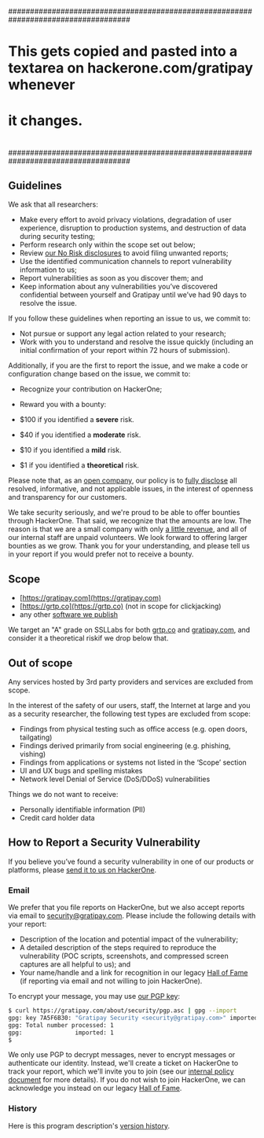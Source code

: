 ####################################################################################
#                                                                                  #
#   This gets copied and pasted into a textarea on hackerone.com/gratipay whenever #
#   it changes.                                                                    #
#                                                                                  #
####################################################################################


## Guidelines

We ask that all researchers:

*   Make every effort to avoid privacy violations, degradation of user experience, disruption to production systems, and destruction of data during security testing;
*   Perform research only within the scope set out below;
*   Review [our No Risk disclosures](http://inside.gratipay.com/appendices/disclosures) to avoid filing unwanted reports;
*   Use the identified communication channels to report vulnerability information to us;
*   Report vulnerabilities as soon as you discover them; and
*   Keep information about any vulnerabilities you’ve discovered confidential between yourself and Gratipay until we’ve had 90 days to resolve the issue.

If you follow these guidelines when reporting an issue to us, we commit to:

*   Not pursue or support any legal action related to your research;
*   Work with you to understand and resolve the issue quickly (including an initial confirmation of your report within 72 hours of submission).

Additionally, if you are the first to report the issue, and we make a code or configuration change based on the issue, we commit to:

*   Recognize your contribution on HackerOne;
*   Reward you with a bounty:

  * $100 if you identified a **severe** risk.
  * $40 if you identified a **moderate** risk.
  * $10 if you identified a **mild** risk.
  * $1 if you identified a **theoretical** risk.

Please note that, as an [open company](http://inside.gratipay.com/big-picture/welcome), our policy is to [fully disclose](http://inside.gratipay.com/appendices/disclosures) all resolved, informative, and not applicable issues, in the interest of openness and transparency for our customers.

We take security seriously, and we're proud to be able to offer bounties through HackerOne. That said, we recognize that the amounts are low. The reason is that we are a small company with only [a little revenue](https://gratipay.com/Gratipay/), and all of our internal staff are unpaid volunteers. We look forward to offering larger bounties as we grow. Thank you for your understanding, and please tell us in your report if you would prefer not to receive a bounty.


## Scope

* [https://gratipay.com](https://gratipay.com)
* [https://grtp.co](https://grtp.co) (not in scope for clickjacking)
* any other [software we publish](https://github.com/gratipay)

We target an "A" grade on SSLLabs for both [grtp.co](https://www.ssllabs.com/ssltest/analyze.html?d=grtp.co) and [gratipay.com](https://www.ssllabs.com/ssltest/analyze.html?d=gratipay.com), and consider it a theoretical riskif we drop below that.


## Out of scope

Any services hosted by 3rd party providers and services are excluded from scope.

In the interest of the safety of our users, staff, the Internet at large and you as a security researcher, the following test types are excluded from scope:

*   Findings from physical testing such as office access (e.g. open doors, tailgating)
*   Findings derived primarily from social engineering (e.g. phishing, vishing)
*   Findings from applications or systems not listed in the ‘Scope’ section
*   UI and UX bugs and spelling mistakes
*   Network level Denial of Service (DoS/DDoS) vulnerabilities

Things we do not want to receive:

*   Personally identifiable information (PII)
*   Credit card holder data

## How to Report a Security Vulnerability

If you believe you’ve found a security vulnerability in one of our products or platforms, please [send it to us on HackerOne](https://hackerone.com/gratipay/reports/new).

### Email

We prefer that you file reports on HackerOne, but we also accept reports via email to security@gratipay.com. Please include the following details with your report:

*   Description of the location and potential impact of the vulnerability;
*   A detailed description of the steps required to reproduce the vulnerability (POC scripts, screenshots, and compressed screen captures are all helpful to us); and
*   Your name/handle and a link for recognition in our legacy [Hall of Fame](https://gratipay.com/about/security/hall-of-fame) (if reporting via email and not willing to join HackerOne).

To encrypt your message, you may use [our PGP key](https://gratipay.com/about/security/pgp.asc):

```sh
$ curl https://gratipay.com/about/security/pgp.asc | gpg --import
gpg: key 7A5F6B30: "Gratipay Security <security@gratipay.com>" imported
gpg: Total number processed: 1
gpg:               imported: 1
$
```

We only use PGP to decrypt messages, never to encrypt messages or authenticate our identity. Instead, we'll create a ticket on HackerOne to track your report, which we'll invite you to join (see our [internal policy document](http://inside.gratipay.com/howto/handle-security-issues) for more details). If you do not wish to join HackerOne, we can acknowledge you instead on our legacy [Hall of Fame](https://gratipay.com/about/security/hall-of-fame).


### History

Here is this program description's [version history](https://github.com/gratipay/inside.gratipay.com/commits/master/www/appendices/security-program.md).

